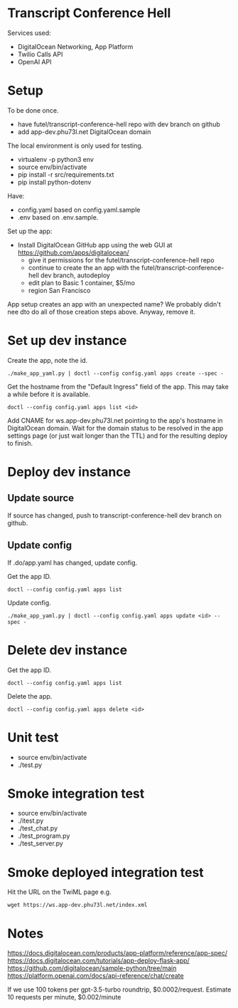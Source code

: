 # Transcript Conference Hell

Services used:

- DigitalOcean Networking, App Platform
- Twilio Calls API
- OpenAI API

# Setup

To be done once.

- have futel/transcript-conference-hell repo with dev branch on github
- add app-dev.phu73l.net DigitalOcean domain

The local environment is only used for testing.

- virtualenv -p python3 env
- source env/bin/activate
- pip install -r src/requirements.txt
- pip install python-dotenv

Have:

- config.yaml based on config.yaml.sample
- .env based on .env.sample.

Set up the app:

- Install DigitalOcean GitHub app using the web GUI at https://github.com/apps/digitalocean/
  - give it permissions for the futel/transcript-conference-hell repo
  - continue to create the an app with the futel/transcript-conference-hell dev branch, autodeploy
  - edit plan to Basic 1 container, $5/mo
  - region San Francisco
  
App setup creates an app with an unexpected name? We probably didn't nee dto do all of those creation steps above. Anyway, remove it.

# Set up dev instance

Create the app, note the id.

    ./make_app_yaml.py | doctl --config config.yaml apps create --spec -
    
Get the hostname from the "Default Ingress" field of the app. This may take a while before it is available.

    doctl --config config.yaml apps list <id>

Add CNAME for ws.app-dev.phu73l.net pointing to the app's hostname in DigitalOcean domain. Wait for the domain status to be resolved in the app settings page (or just wait longer than the TTL) and for the resulting deploy to finish.

# Deploy dev instance

## Update source

If source has changed, push to transcript-conference-hell dev branch on github.

## Update config

If .do/app.yaml has changed, update config.

Get the app ID.

    doctl --config config.yaml apps list

Update config.

    ./make_app_yaml.py | doctl --config config.yaml apps update <id> --spec -

# Delete dev instance

Get the app ID.

    doctl --config config.yaml apps list

Delete the app.

    doctl --config config.yaml apps delete <id>

# Unit test

- source env/bin/activate
- ./test.py

# Smoke integration test

- source env/bin/activate
- ./itest.py
- ./test_chat.py
- ./test_program.py
- ./test_server.py

# Smoke deployed integration test

Hit the URL on the TwiML page e.g.

    wget https://ws.app-dev.phu73l.net/index.xml

# Notes

https://docs.digitalocean.com/products/app-platform/reference/app-spec/
https://docs.digitalocean.com/tutorials/app-deploy-flask-app/
https://github.com/digitalocean/sample-python/tree/main
https://platform.openai.com/docs/api-reference/chat/create

If we use 100 tokens per gpt-3.5-turbo roundtrip, $0.0002/request.
Estimate 10 requests per minute, $0.002/minute
